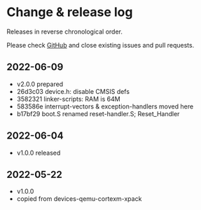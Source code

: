 # Change & release log

Releases in reverse chronological order.

Please check
[GitHub](https://github.com/micro-os-plus/devices-qemu-cortexa-xpack/issues/)
and close existing issues and pull requests.

## 2022-06-09

* v2.0.0 prepared
* 26d3c03 device.h: disable CMSIS defs
* 3582321 linker-scripts: RAM is 64M
* 583586e interrupt-vectors & exception-handlers moved here
* b17bf29 boot.S renamed reset-handler.S; Reset_Handler

## 2022-06-04

* v1.0.0 released

## 2022-05-22

* v1.0.0
* copied from devices-qemu-cortexm-xpack
